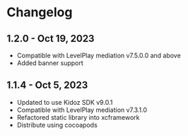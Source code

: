 # Changelog

## 1.2.0 - Oct 19, 2023

* Compatible with LevelPlay mediation v7.5.0.0 and above
* Added banner support

## 1.1.4 - Oct 5, 2023

* Updated to use Kidoz SDK v9.0.1
* Compatible with LevelPlay mediation v7.3.1.0
* Refactored static library into xcframework
* Distribute using cocoapods
